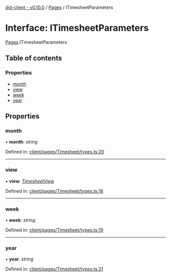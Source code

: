 [did-client - v0.10.0](../README.md) / [Pages](../modules/pages.md) / ITimesheetParameters

# Interface: ITimesheetParameters

[Pages](../modules/pages.md).ITimesheetParameters

## Table of contents

### Properties

- [month](pages.itimesheetparameters.md#month)
- [view](pages.itimesheetparameters.md#view)
- [week](pages.itimesheetparameters.md#week)
- [year](pages.itimesheetparameters.md#year)

## Properties

### month

• **month**: *string*

Defined in: [client/pages/Timesheet/types.ts:20](https://github.com/Puzzlepart/did/blob/dev/client/pages/Timesheet/types.ts#L20)

___

### view

• **view**: [*TimesheetView*](../modules/pages.md#timesheetview)

Defined in: [client/pages/Timesheet/types.ts:18](https://github.com/Puzzlepart/did/blob/dev/client/pages/Timesheet/types.ts#L18)

___

### week

• **week**: *string*

Defined in: [client/pages/Timesheet/types.ts:19](https://github.com/Puzzlepart/did/blob/dev/client/pages/Timesheet/types.ts#L19)

___

### year

• **year**: *string*

Defined in: [client/pages/Timesheet/types.ts:21](https://github.com/Puzzlepart/did/blob/dev/client/pages/Timesheet/types.ts#L21)
